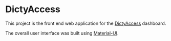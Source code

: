# DictyAccess

This project is the front end web application for the [DictyAccess](https://www.dictycr.org/dictyaccess) dashboard.

The overall user interface was built using [Material-UI](https://material-ui.com/).
